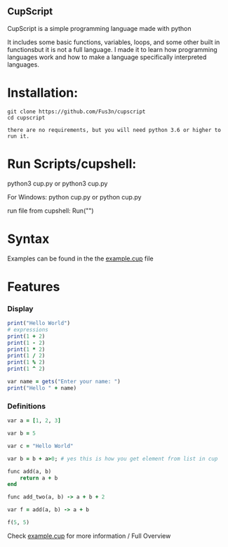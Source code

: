 ## CupScript

CupScript is a simple programming language made with python

It includes some basic functions, variables, loops, and some other built in functionsbut it is not a full language.
I made it to learn how programming languages work and how to make a language specifically interpreted languages.

# Installation:

    git clone https://github.com/Fus3n/cupscript
    cd cupscript

    there are no requirements, but you will need python 3.6 or higher to run it.

# Run Scripts/cupshell:

python3 cup.py or python3 cup.py <filename>

For Windows:
python cup.py or python cup.py <filename>

run file from cupshell: Run("<filename>")


# Syntax

Examples can be found in the the [example.cup](https://github.com/Fus3n/cupscript/blob/main/example.cup) file


# Features

### Display

```ruby
print("Hello World")
# expressions
print(1 + 2)
print(1 - 2)
print(1 * 2)
print(1 / 2)
print(1 % 2)
print(1 ^ 2)

var name = gets("Enter your name: ")
print("Hello " + name)

```

### Definitions

```ruby
var a = [1, 2, 3]

var b = 5

var c = "Hello World"

var b = b + a>0; # yes this is how you get element from list in cup

func add(a, b)
    return a + b
end

func add_two(a, b) -> a + b + 2

var f = add(a, b) -> a + b 

f(5, 5)


```


Check [example.cup](https://github.com/Fus3n/cupscript/blob/main/example.cup) for more information / Full Overview
